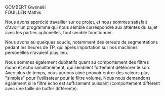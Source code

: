 GOMBERT Gwenaël<br>
FOUILLEN Mathis

Nous avons apprécié travailler sur ce projet, et nous sommes satisfait d'avoir un programme qui nous semble correspondre aux attentes du sujet avec les parties optionelles, tout semble fonctionner.

Nous avons eu quelques soucis, notamment des erreurs de segmentations pedant les heures de TP, qui après importation sur nos machines personelles n'avaient plus lieu.

Nous sommes également dubitatifs quant au comportement des filtres mono et echo simultanément, qui semblent fortement détériorer le son.
Avec plus de temps, nous aurions aimé pouvoir entrer des valeurs plus "simples" pour l'utilisateur pour le filtre volume.
Nous nous demandons également si le filtre echo est suffisament puissant (comportement différent avec une taille de buffer différente).

